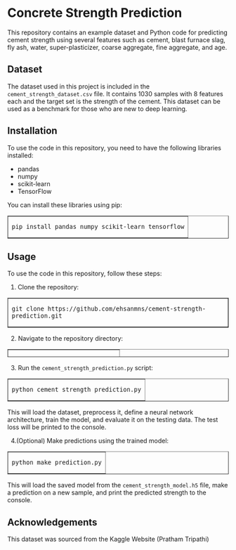 <h1>Concrete  Strength Prediction</h1>
<p>This repository contains an example dataset and Python code for predicting cement strength using several features such as cement, blast furnace slag, fly ash, water, super-plasticizer, coarse aggregate, fine aggregate, and age.</p>
<h2>Dataset</h2>
<p>The dataset used in this project is included in the <code>cement_strength_dataset.csv</code> file. It contains 1030 samples with 8 features each and the target set is the strength of the cement. This dataset can be used as a benchmark for those who are new to deep learning.</p>
<h2>Installation</h2>
<p>To use the code in this repository, you need to have the following libraries installed:</p>
<ul>
<li>pandas</li>
<li>numpy</li>
<li>scikit-learn</li>
<li>TensorFlow</li>
</ul>
<p>You can install these libraries using pip:</p>
<table style="border-collapse: collapse; width: 100%;" border="1">
<tbody>
<tr>
<td style="width: 100%;">
<pre class="code-block-wrapper"><code class="hljs code-block-body bash">pip install pandas numpy scikit-learn tensorflow
</code></pre>
</td>
</tr>
</tbody>
</table>
<h2>Usage</h2>
<p>To use the code in this repository, follow these steps:</p>
<ol>
<li>
<p>Clone the repository:</p>
</li>
</ol>
<table style="border-collapse: collapse; width: 100%;" border="1">
<tbody>
<tr>
<td style="width: 100%;">
<pre class="code-block-wrapper"><code class="hljs code-block-body bash">git <span class="hljs-built_in">clone</span> https://github.com/ehsanmns/cement-strength-prediction.git</code></pre>
</td>
</tr>
</tbody>
</table>
<p>&nbsp; 2. Navigate to the repository directory:</p>
<table style="border-collapse: collapse; width: 100%; height: 18px;" border="1">
<tbody>
<tr style="height: 18px;">
<td style="width: 100%; height: 18px;">
<pre class="code-block-wrapper"><code class="hljs code-block-body bash"><span class="hljs-built_in">cd</span> cement-strength-prediction</code></pre>
</td>
</tr>
</tbody>
</table>
<p>&nbsp; 3. Run the <code>cement_strength_prediction.py</code> script:</p>
<table style="border-collapse: collapse; width: 100%;" border="1">
<tbody>
<tr>
<td style="width: 100%;">
<pre class="code-block-wrapper"><code class="hljs code-block-body bash">python cement_strength_prediction.py
</code></pre>
</td>
</tr>
</tbody>
</table>
<p>This will load the dataset, preprocess it, define a neural network architecture, train the model, and evaluate it on the testing data. The test loss will be printed to the console.</p>
<p>&nbsp; 4.(Optional) Make predictions using the trained model:</p>
<div class="code-block-header">
<table style="border-collapse: collapse; width: 100%;" border="1">
<tbody>
<tr>
<td style="width: 100%;">
<pre class="code-block-wrapper"><code class="hljs code-block-body bash">python make_prediction.py
</code></pre>
</td>
</tr>
</tbody>
</table>
</div>
<p>This will load the saved model from the <code>cement_strength_model.h5</code> file, make a prediction on a new sample, and print the predicted strength to the console.</p>
<h2>Acknowledgements</h2>
<p>This dataset was sourced from the Kaggle Website (Pratham Tripathi)</p>
